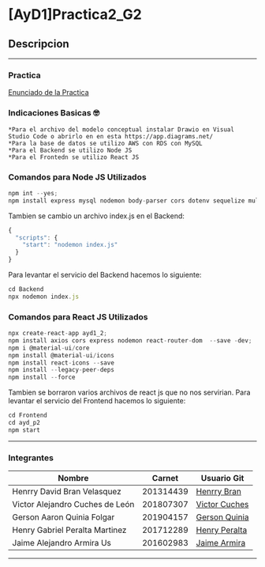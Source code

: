 # [AyD1]Practica2_G2

## Descripcion 
___
### Practica
[Enunciado de la Practica](https://drive.google.com/file/d/1mtYvtMfy98tOsxpcWwm3A7LujsSby-hX/view?usp=sharing)

### Indicaciones Basicas :nerd_face:
    *Para el archivo del modelo conceptual instalar Drawio en Visual Studio Code o abrirlo en en esta https://app.diagrams.net/
    *Para la base de datos se utilizo AWS con RDS con MySQL
    *Para el Backend se utilizo Node JS
    *Para el Frontedn se utilizo React JS
### Comandos para Node JS Utilizados

```javascript
npm int --yes;
npm install express mysql nodemon body-parser cors dotenv sequelize multer --save -dev; 
```

Tambien se cambio un archivo index.js en el Backend:

```javascript
{
  "scripts": {
    "start": "nodemon index.js"
  }
} 
```

Para levantar el servicio del Backend hacemos lo siguiente:

```javascript
cd Backend
npx nodemon index.js
```
### Comandos para React JS Utilizados

```javascript
npx create-react-app ayd1_2;
npm install axios cors express nodemon react-router-dom  --save -dev;
npm i @material-ui/core
npm install @material-ui/icons
npm install react-icons --save 
npm install --legacy-peer-deps
npm install --force

```
Tambien se borraron varios archivos de react js que no nos servirian.
Para levantar el servicio del Frontend hacemos lo siguiente:

```javascript
cd Frontend
cd ayd_p2
npm start
```

___
### Integrantes
| Nombre | Carnet | Usuario Git |
|----------|----------|----------|
| Henrry David Bran Velasquez | 201314439 | [Henrry Bran](https://github.com/HenrryBran-Hub) |
| Victor Alejandro Cuches de León | 201807307 | [Victor Cuches](https://github.com/VictorCuches) |
| Gerson Aaron Quinia Folgar | 201904157 | [Gerson Quinia](https://github.com/GAQF202) |
| Henry Gabriel Peralta Martinez  | 201712289 | [Henry Peralta](https://github.com/HenryPeralta) |
| Jaime Alejandro Armira Us | 201602983 | [Jaime Armira](https://github.com/alexcham23) |
___

